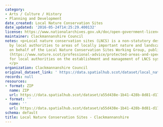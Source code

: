 ```yaml
---
category:
- Arts / Culture / History
- Planning and Development
date_created: Local Nature Conservation Sites
date_updated: '2016-05-24T14:25:29.400132'
license: https://www.nationalarchives.gov.uk/doc/open-government-licence/version/3/
maintainer: Clackmannanshire Council
notes: <p>Local nature conservation sites (LNCS) is a non-statutory designation given
  by local authorities to areas of locally important nature and landscapes. NatureScot,
  on behalf of the Local Nature Conservation Sites Working Group, published guidance
  (https://www.nature.scot/professional-advice/protected-areas-and-species/protected-areas/local-designations/local-nature-conservation-sites)
  for local authorities on the establishment and management of LNCS systems in Scotland.
  </p>
organization: Clackmannanshire Council
original_dataset_link: ' https://data.spatialhub.scot/dataset/local_nature_conservation_sites-cl'
records: null
resources:
- format: ZIP
  name: ZIP
  url: https://data.spatialhub.scot/dataset/a55d438e-1b41-428b-8d81-d173c895ead6/resource/815b1f9d-438b-470b-ac8e-9ab998cc1828/download/clacks-lncs.zip
- format: ''
  name: ''
  url: https://data.spatialhub.scot/dataset/a55d438e-1b41-428b-8d81-d173c895ead6/resource/0719da48-db28-4332-a0b4-4bea5440e91b/download/spatialhublncs.gpkg
schema: default
title: Local Nature Conservation Sites - Clackmannanshire
---
```

